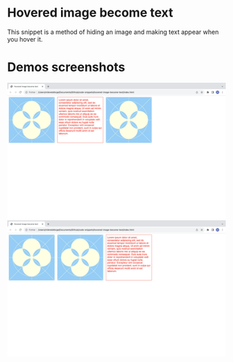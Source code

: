 # Hovered image become text

This snippet is a method of hiding an image and making text appear when you hover it. 

# Demos screenshots 

![hovered image become text demo](hovered-image-become-text_01.png)  
![hovered image become text demo](hovered-image-become-text_02.png)  
